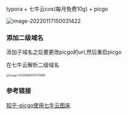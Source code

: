 typora + 七牛云cos(每月免费10g) + picgo



![image-20220117150031422](http://zhuyuanzheng1.top/image-20220117150031422.png)





### 添加二级域名

添加子域名之后要更改picgo的url,然后重启picgo

在七牛云解析二级域名

<img src="http://image.zhuyuanzheng1.top/image-20220608205731989.png" alt="image-20220608205731989" style="zoom:50%;" />





### 参考链接

[知乎-picgo使用七牛云图床](https://zhuanlan.zhihu.com/p/141610018)
